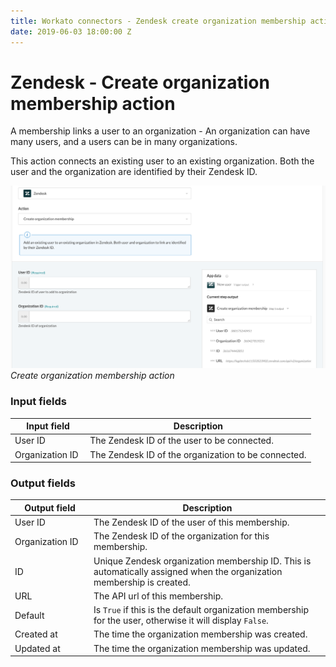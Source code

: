 ```yaml
---
title: Workato connectors - Zendesk create organization membership action
date: 2019-06-03 18:00:00 Z
---
```


# Zendesk - Create organization membership action

A membership links a user to an organization - An organization can have many users, and a users can be in many organizations.

This action connects an existing user to an existing organization. Both the user and the organization are identified by their Zendesk ID.

![Create organization membership action](/assets/images/connectors/zendesk/create-organization-membership.png)
*Create organization membership action*

### Input fields

<table class="unchanged rich-diff-level-one">
  <thead>
    <tr>
        <th width='25%'>Input field</th>
        <th>Description</th>
    </tr>
  </thead>
  <tbody>
    <tr>
      <td>User ID</td>
      <td>
        The Zendesk ID of the user to be connected.
      </td>
    </tr>
    <tr>
      <td>Organization ID</td>
      <td>
        The Zendesk ID of the organization to be connected.
      </td>
    </tr>
  </tbody>
</table>

### Output fields

<table class="unchanged rich-diff-level-one">
  <thead>
    <tr>
        <th width='25%'>Output field</th>
        <th>Description</th>
    </tr>
  </thead>
  <tbody>
    <tr>
      <td>User ID</td>
      <td>
        The Zendesk ID of the user of this membership.
      </td>
    </tr>
    <tr>
      <td>Organization ID</td>
      <td>
        The Zendesk ID of the organization for this membership.
      </td>
    </tr>
    <tr>
      <td>ID</td>
      <td>
        Unique Zendesk organization membership ID. This is automatically assigned when the organization membership is created.
      </td>
    </tr>  
    <tr>
      <td>URL</td>
      <td>
        The API url of this membership.
      </td>
    </tr>
    <tr>
      <td>Default</td>
      <td>
        Is <code>True</code> if this is the default organization membership for the user, otherwise it will display <code>False</code>.
      </td>
    </tr>
    <tr>
      <td>Created at</td>
      <td>
        The time the organization membership was created.
      </td>
    </tr>
    <tr>
      <td>Updated at</td>
      <td>
        The time the organization membership was updated.
      </td>
    </tr>
  </tbody>
</table>
